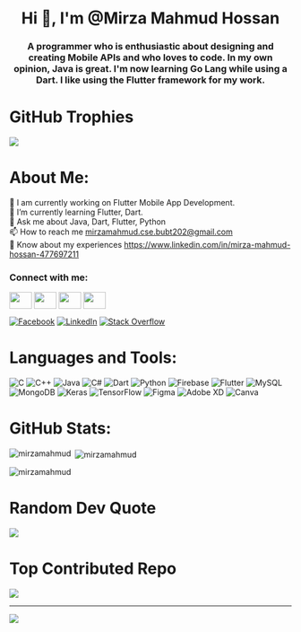 <h1 align="center">Hi 👋, I'm @Mirza Mahmud Hossan</h1>
<h3 align="center">A programmer who is enthusiastic about designing and creating Mobile APIs and who loves to code. In my own opinion, Java is great. I'm now learning Go Lang while using a Dart. I like using the Flutter framework for my work.</h3>

# GitHub Trophies
![](https://github-profile-trophy.vercel.app/?username=mirzamahmud&theme=dark&no-frame=true&no-bg=false&margin-w=4)

# About Me:
🔭 I am currently working on Flutter Mobile App Development.<br>🌱 I’m currently learning Flutter, Dart.<br>💬 Ask me about Java, Dart, Flutter, Python<br>📫 How to reach me mirzamahmud.cse.bubt202@gmail.com<br>📄 Know about my experiences https://www.linkedin.com/in/mirza-mahmud-hossan-477697211

<h3 align="left">Connect with me:</h3>
<p align="left">
<a href="https://linkedin.com/in/mirza-mahmud-hossan-477697211" target="blank"><img align="center" src="https://raw.githubusercontent.com/rahuldkjain/github-profile-readme-generator/master/src/images/icons/Social/linked-in-alt.svg" height="30" width="40" /></a>
<a href="https://stackoverflow.com/users/19278134" target="blank"><img align="center" src="https://raw.githubusercontent.com/rahuldkjain/github-profile-readme-generator/master/src/images/icons/Social/stack-overflow.svg" height="30" width="40" /></a>
<a href="https://facebook.com/piyash.mirza.1" target="blank"><img align="center" src="https://raw.githubusercontent.com/rahuldkjain/github-profile-readme-generator/master/src/images/icons/Social/facebook.svg" height="30" width="40" /></a>
<a href="https://www.leetcode.com/Piyash_Mirza" target="blank"><img align="center" src="https://raw.githubusercontent.com/rahuldkjain/github-profile-readme-generator/master/src/images/icons/Social/leet-code.svg" height="30" width="40" /></a>
</p>


[![Facebook](https://img.shields.io/badge/Facebook-%231877F2.svg?logo=Facebook&logoColor=white)](https://facebook.com/piyash.mirza.1) [![LinkedIn](https://img.shields.io/badge/LinkedIn-%230077B5.svg?logo=linkedin&logoColor=white)](https://linkedin.com/in/mirza-mahmud-hossan-477697211) [![Stack Overflow](https://img.shields.io/badge/-Stackoverflow-FE7A16?logo=stack-overflow&logoColor=white)](https://stackoverflow.com/users/19278134) 

# Languages and Tools:
![C](https://img.shields.io/badge/c-%2300599C.svg?style=for-the-badge&logo=c&logoColor=white) ![C++](https://img.shields.io/badge/c++-%2300599C.svg?style=for-the-badge&logo=c%2B%2B&logoColor=white) ![Java](https://img.shields.io/badge/java-%23ED8B00.svg?style=for-the-badge&logo=java&logoColor=white) ![C#](https://img.shields.io/badge/c%23-%23239120.svg?style=for-the-badge&logo=c-sharp&logoColor=white) ![Dart](https://img.shields.io/badge/dart-%230175C2.svg?style=for-the-badge&logo=dart&logoColor=white) ![Python](https://img.shields.io/badge/python-3670A0?style=for-the-badge&logo=python&logoColor=ffdd54) ![Firebase](https://img.shields.io/badge/firebase-%23039BE5.svg?style=for-the-badge&logo=firebase) ![Flutter](https://img.shields.io/badge/Flutter-%2302569B.svg?style=for-the-badge&logo=Flutter&logoColor=white) ![MySQL](https://img.shields.io/badge/mysql-%2300f.svg?style=for-the-badge&logo=mysql&logoColor=white) ![MongoDB](https://img.shields.io/badge/MongoDB-%234ea94b.svg?style=for-the-badge&logo=mongodb&logoColor=white) ![Keras](https://img.shields.io/badge/Keras-%23D00000.svg?style=for-the-badge&logo=Keras&logoColor=white) ![TensorFlow](https://img.shields.io/badge/TensorFlow-%23FF6F00.svg?style=for-the-badge&logo=TensorFlow&logoColor=white) 	![Figma](https://img.shields.io/badge/figma-%23F24E1E.svg?style=for-the-badge&logo=figma&logoColor=white) ![Adobe XD](https://img.shields.io/badge/Adobe%20XD-470137?style=for-the-badge&logo=Adobe%20XD&logoColor=#FF61F6) ![Canva](https://img.shields.io/badge/Canva-%2300C4CC.svg?style=for-the-badge&logo=Canva&logoColor=white)

# GitHub Stats:

<p><img align="left" src="https://github-readme-stats.vercel.app/api/top-langs?username=mirzamahmud&show_icons=true&locale=en&layout=compact" alt="mirzamahmud" /></p>

<p>&nbsp;<img align="center" src="https://github-readme-stats.vercel.app/api?username=mirzamahmud&show_icons=true&locale=en" alt="mirzamahmud" /></p>

<p><img align="center" src="https://github-readme-streak-stats.herokuapp.com/?user=mirzamahmud&" alt="mirzamahmud" /></p>

# Random Dev Quote
![](https://quotes-github-readme.vercel.app/api?type=horizontal&theme=radical)

# Top Contributed Repo
![](https://github-contributor-stats.vercel.app/api?username=mirzamahmud&limit=5&theme=tokyonight&combine_all_yearly_contributions=true)

---
[![](https://visitcount.itsvg.in/api?id=mirzamahmud&icon=0&color=0)](https://visitcount.itsvg.in)

<!-- Proudly created with GPRM ( https://gprm.itsvg.in ) -->
